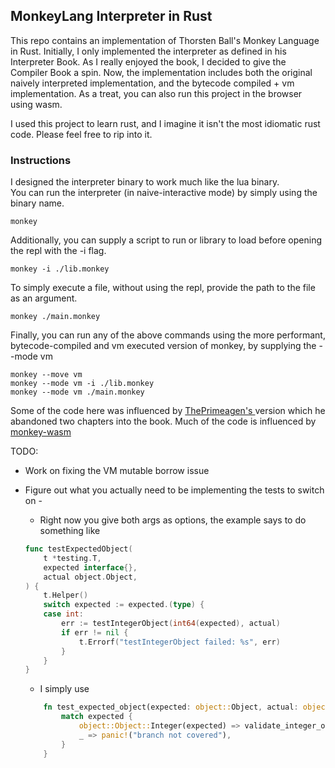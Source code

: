 ## MonkeyLang Interpreter in Rust

This repo contains an implementation of Thorsten Ball's Monkey Language in Rust. 
Initially, I only implemented the interpreter as defined in his Interpreter Book. 
As I really enjoyed the book, I decided to give the Compiler Book a spin.  Now, the 
implementation includes both the original naively interpreted implementation, and the 
bytecode compiled + vm implementation.  As a treat, you can also run this project 
in the browser using wasm. 

I used this project to learn rust, and I imagine it isn't the most idiomatic rust code.
Please feel free to rip into it.

### Instructions

I designed the interpreter binary to work much like the lua binary.  
You can run the interpreter (in naive-interactive mode) by simply using the binary name.

``` 
monkey
```

Additionally, you can supply a script to run or library to load before opening the repl 
with the -i flag. 

``` 
monkey -i ./lib.monkey
```

To simply execute a file, without using the repl, provide the path to the file as an argument. 

``` 
monkey ./main.monkey
```

Finally, you can run any of the above commands using the more performant, 
bytecode-compiled and vm executed version of monkey, by supplying the --mode vm

``` 
monkey --move vm
monkey --mode vm -i ./lib.monkey
monkey --mode vm ./main.monkey 

```

Some of the code here was influenced by [ ThePrimeagen's ](https://github.com/ThePrimeagen) version which he abandoned 
two chapters into the book.  Much of the code is influenced by [monkey-wasm](https://github.com/shioyama18/monkey-wasm/tree/master)



TODO: 
- Work on fixing the VM mutable borrow issue
- Figure out what you actually need to be implementing the tests to switch on - 
    - Right now you give both args as options, the example says to do something like 
    ```go 
    func testExpectedObject(
        t *testing.T,
        expected interface{},
        actual object.Object,
    ) {
        t.Helper()
        switch expected := expected.(type) {
        case int:
            err := testIntegerObject(int64(expected), actual)
            if err != nil {
                t.Errorf("testIntegerObject failed: %s", err)
            }
        }
    }
    ```

    - I simply use 
    ```rust 
        fn test_expected_object(expected: object::Object, actual: object::Object) {
            match expected {
                object::Object::Integer(expected) => validate_integer_object(actual, expected),
                _ => panic!("branch not covered"),
            }
        }
    ```
